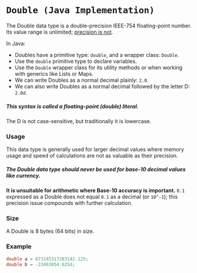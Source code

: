 # `Double (Java Implementation)`
The Double data type is a double-precision IEEE-754 floating-point number.
Its value range is unlimited; [precision is not](https://www.exploringbinary.com/floating-point-converter/).

In Java:
* Doubles have a primitive type: `double`, and a wrapper class: `Double`.
* Use the `double` primitive type to declare variables.
* Use the `Double` wrapper class for its utility methods or when working with generics like Lists or Maps.
* We can write Doubles as a normal decimal plainly: `2.0`.
* We can also write Doubles as a normal decimal followed by the letter D: `2.0d`.
##### This syntax is called a floating-point (double) literal.
The D is not case-sensitive, but traditionally it is lowercase.

### Usage
This data type is generally used for larger decimal values where memory usage and speed
of calculations are not as valuable as their precision.

##### The Double data type should never be used for base-10 decimal values like currency.
**It is unsuitable for arithmetic where Base-10 accuracy is important.**
`0.1` expressed as a Double does not equal `0.1` as a decimal (or `10^-1`);
this precision issue compounds with further calculation.

### Size
A Double is 8 bytes (64 bits) in size.

### Example
```java
double a = 873245317283142.125;
double b = -23463854.625d;
```
